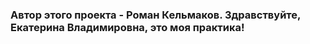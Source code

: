 ### Автор этого проекта - Роман Кельмаков. Здравствуйте, Екатерина Владимировна, это моя практика!

